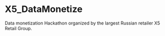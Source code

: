 # X5_DataMonetize
Data monetization Hackathon organized by the largest Russian retailer X5 Retail Group.
